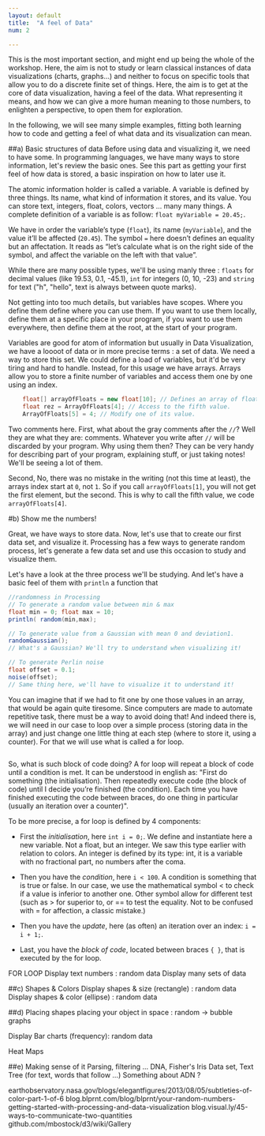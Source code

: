 ```yaml
---
layout: default
title:  "A feel of Data"
num: 2

---
```


This is the most important section, and might end up being the whole of the workshop. Here, the aim is not to study or learn classical instances of data visualizations (charts, graphs...) and neither to focus on specific tools that allow you to do a discrete finite set of things. Here, the aim is to get at the core of data visualization, having a feel of the data. What representing it means, and how we can give a more human meaning to those numbers, to enlighten a perspective, to open them for exploration.

In the following, we will see many simple examples, fitting both learning how to code and getting a feel of what data and its visualization can mean. 

##a) Basic structures of data
Before using data and visualizing it, we need to have some. In programming languages, we have many ways to store information, let's review the basic ones. See this part as getting your first feel of how data is stored, a basic inspiration on how to later use it.

The atomic information holder is called a variable. A variable is defined by three things. Its name, what kind of information it stores, and its value. You can store text, integers, float, colors, vectors ... many many things. A complete definition of a variable is as follow: `float myVariable = 20.45;`.

We have in order the variable’s type (`float`), its name (`myVariable`), and the value it’ll be affected (`20.45`). The symbol `=` here doesn’t defines an equality but an affectation. It reads as “let’s calculate what is on the right side of the symbol, and affect the variable on the left with that value”.

While there are many possible types, we'll be using manly three : `floats` for decimal values (like 19.53, 0.1, -45.1), `int` for integers (0, 10, -23) and `string` for text ("h", "hello", text is always between quote marks). 

Not getting into too much details, but variables have scopes. Where you define them define where you can use them. If you want to use them locally, define them at a specific place in your program, if you want to use them everywhere, then define them at the root, at the start of your program.

Variables are good for atom of information but usually in Data Visualization, we have a loooot of data or in more precise terms : a set of data. We need a way to store this set. We could define a load of variables, but it'd be very tiring and hard to handle. Instead, for this usage we have arrays. Arrays allow you to store a finite number of variables and access them one by one using an index.

```java
    float[] arrayOfFloats = new float[10]; // Defines an array of floats, of size 10.
    float rez = ArrayOfFloats[4]; // Access to the fifth value.
    ArrayOfFloats[5] = 4; // Modify one of its value.
```

Two comments here. First, what about the gray comments after the `//`? Well they are what they are: comments. Whatever you write after `//` will be discarded by your program. Why using them then? They can be very handy for describing part of your program, explaining stuff, or just taking notes! We'll be seeing a lot of them.

Second, No, there was no mistake in the writing (not this time at least), the arrays index start at `0`, not `1`. So if you call `arrayOfFloats[1]`, you will not get the first element, but the second. This is why to call the fifth value, we code `arrayOfFloats[4]`.

#b) Show me the numbers!

Great, we have ways to store data. Now, let's use that to create our first data set, and visualize it. Processing has a few ways to generate random process, let's generate a few data set and use this occasion to study and visualize them.

Let's have a look at the three process we'll be studying. And let's have a basic feel of them with `println` a function that

```java
//randomness in Processing
// To generate a random value between min & max
float min = 0; float max = 10;
println( random(min,max);

// To generate value from a Gaussian with mean 0 and deviation1.
randomGaussian();
// What's a Gaussian? We'll try to understand when visualizing it!

// To generate Perlin noise
float offset = 0.1;
noise(offset);
// Same thing here, we'll have to visualize it to understand it!
```

You can imagine that if we had to fit one by one those values in an array, that would be again quite tiresome. Since computers are made to automate repetitive task, there must be a way to avoid doing that! And indeed there is, we will need in our case to loop over a simple process (storing data in the array) and just change one little thing at each step (where to store it, using a counter). For that we will use what is called a for loop.

```java


```
So, what is such block of code doing? A for loop will repeat a block of code until a condition is met. It can be understood in english as: "First do something (the initialisation). Then repeatedly execute code (the block of code) until I decide you’re finished (the condition). Each time you have finished executing the code between braces, do one thing in particular (usually an iteration over a counter)".

To be more precise, a for loop is defined by 4 components:

* First the *initialisation*, here `int i = 0;`. We define and instantiate here a new variable. Not a float, but an integer. We saw this type earlier with relation to colors. An integer is defined by its type: int, it is a variable with no fractional part, no numbers after the coma.

* Then you have the *condition*, here `i < 100`. A condition is something that is true or false. In our case, we use the mathematical symbol < to check if a value is inferior to another one. Other symbol allow for different test (such as > for superior to, or == to test the equality. Not to be confused with = for affection, a classic mistake.)

* Then you have the *update*, here (as often) an iteration over an index: `i = i + 1;`.

* Last,  you have the *block of code*, located between braces `{ }`, that is executed by the for loop.


FOR LOOP
Display text numbers : random data
    Display many sets of data

##c) Shapes & Colors
Display shapes & size (rectangle) : random data
Display shapes & color (ellipse) : random data

##d) Placing shapes
placing your object in space : random -> bubble graphs

Display Bar charts (frequency): random data

Heat Maps


##e) Making sense of it
Parsing, filtering ...
DNA, Fisher's Iris Data set, Text
Tree (for text, words that follow ...)
Something about ADN ?

earthobservatory.nasa.gov/blogs/elegantfigures/2013/08/05/subtleties-of-color-part-1-of-6
blog.blprnt.com/blog/blprnt/your-random-numbers-getting-started-with-processing-and-data-visualization
blog.visual.ly/45-ways-to-communicate-two-quantities
github.com/mbostock/d3/wiki/Gallery
